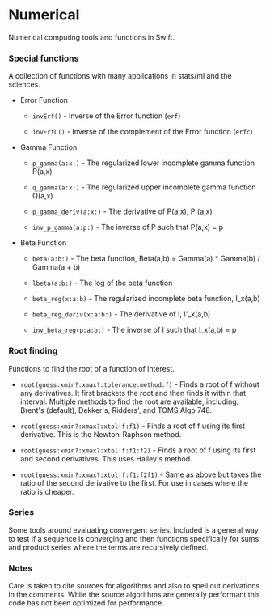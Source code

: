 # Numerical

Numerical computing tools and functions in Swift.

### Special functions

A collection of functions with many applications in stats/ml and the sciences.

* Error Function

  * `invErf()` - Inverse of the Error function (`erf`)

  * `invErfC()` - Inverse of the complement of the Error function (`erfc`)

* Gamma Function

  * `p_gamma(a:x:)` - The regularized lower incomplete gamma function P(a,x)

  * `q_gamma(a:x:)` - The regularized upper incomplete gamma function Q(a,x)

  * `p_gamma_deriv(a:x:)` - The derivative of P(a,x), P'(a,x)

  * `inv_p_gamma(a:p:)` - The inverse of P such that P(a,x) = p

* Beta Function

  * `beta(a:b:)` - The beta function, Beta(a,b) = Gamma(a) * Gamma(b) / Gamma(a + b)

  * `lbeta(a:b:)` - The log of the beta function

  * `beta_reg(x:a:b)` - The regularized incomplete beta function, I_x(a,b)

  * `beta_reg_deriv(x:a:b:)` - The derivative of I, I'_x(a,b)

  * `inv_beta_reg(p:a:b:)` - The inverse of I such that I_x(a,b) = p

### Root finding

Functions to find the root of a function of interest.

* `root(guess:xmin?:xmax?:tolerance:method:f)` - Finds a root of f without any derivatives. It first brackets the root and then finds it within that interval. Multiple methods to find the root are available, including: Brent's (default), Dekker's, Ridders', and TOMS Algo 748.

* `root(guess:xmin?:xmax?:xtol:f:f1)` - Finds a root of f using its first derivative. This is the Newton-Raphson method.

* `root(guess:xmin?:xmax?:xtol:f:f1:f2)` - Finds a root of f using its first and second derivatives. This uses Halley's method.

* `root(guess:xmin?:xmax?:xtol:f:f1:f2f1)` - Same as above but takes the ratio of the second derivative to the first. For use in cases where the ratio is cheaper.

### Series

Some tools around evaluating convergent series. Included is a general way to test if a sequence is converging
and then functions specifically for sums and product series where the terms are recursively defined.

### Notes

Care is taken to cite sources for algorithms and also to spell out derivations in the comments. While the source algorithms
are generally performant this code has not been optimized for performance.


